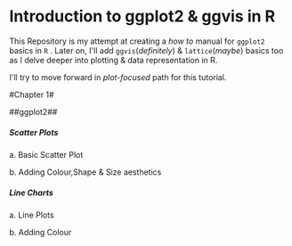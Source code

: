 Introduction to ggplot2 & ggvis in R
====================================

This Repository is my attempt at creating a *how to* manual for `ggplot2` basics in `R` . Later on, I'll add `ggvis`(*definitely*) & `lattice`(*maybe*) basics too as I delve deeper into plotting & data representation in R.

I'll try to move forward in *plot-focused* path for this tutorial.

#Chapter 1#

##ggplot2##

##### Scatter Plots #####

a. Basic Scatter Plot

b. Adding Colour,Shape & Size aesthetics

##### Line Charts #####

a. Line Plots

b. Adding Colour 
